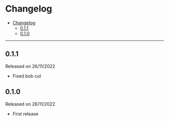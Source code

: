 # Changelog

- [Changelog](#changelog)
  - [0.1.1](#011)
  - [0.1.0](#010)

---

## 0.1.1

Released on 26/11/2022

- Fixed bob cut

## 0.1.0

Released on 26/11/2022

- First release
